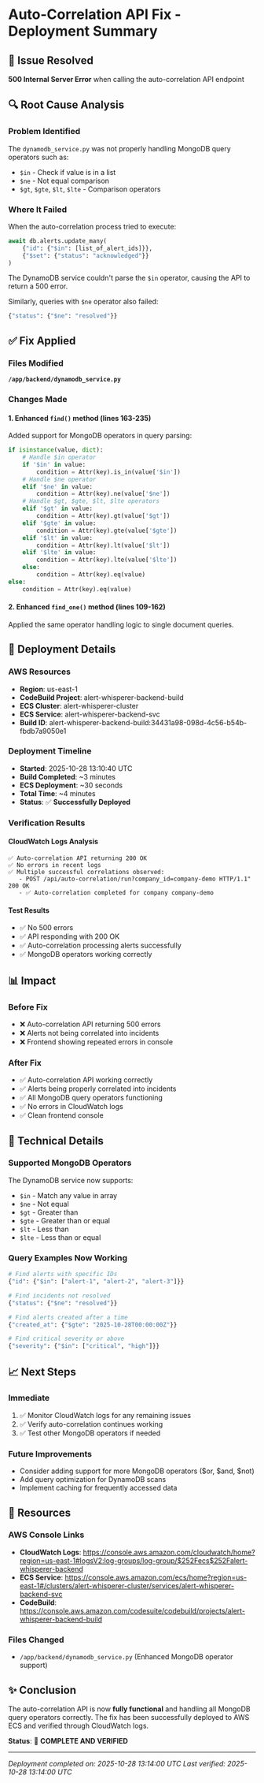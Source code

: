# Auto-Correlation API Fix - Deployment Summary

## 🎯 Issue Resolved
**500 Internal Server Error** when calling the auto-correlation API endpoint

## 🔍 Root Cause Analysis

### Problem Identified
The `dynamodb_service.py` was not properly handling MongoDB query operators such as:
- `$in` - Check if value is in a list
- `$ne` - Not equal comparison
- `$gt`, `$gte`, `$lt`, `$lte` - Comparison operators

### Where It Failed
When the auto-correlation process tried to execute:
```python
await db.alerts.update_many(
    {"id": {"$in": [list_of_alert_ids]}},
    {"$set": {"status": "acknowledged"}}
)
```

The DynamoDB service couldn't parse the `$in` operator, causing the API to return a 500 error.

Similarly, queries with `$ne` operator also failed:
```python
{"status": {"$ne": "resolved"}}
```

## ✅ Fix Applied

### Files Modified
**`/app/backend/dynamodb_service.py`**

### Changes Made

#### 1. Enhanced `find()` method (lines 163-235)
Added support for MongoDB operators in query parsing:
```python
if isinstance(value, dict):
    # Handle $in operator
    if '$in' in value:
        condition = Attr(key).is_in(value['$in'])
    # Handle $ne operator
    elif '$ne' in value:
        condition = Attr(key).ne(value['$ne'])
    # Handle $gt, $gte, $lt, $lte operators
    elif '$gt' in value:
        condition = Attr(key).gt(value['$gt'])
    elif '$gte' in value:
        condition = Attr(key).gte(value['$gte'])
    elif '$lt' in value:
        condition = Attr(key).lt(value['$lt'])
    elif '$lte' in value:
        condition = Attr(key).lte(value['$lte'])
    else:
        condition = Attr(key).eq(value)
else:
    condition = Attr(key).eq(value)
```

#### 2. Enhanced `find_one()` method (lines 109-162)
Applied the same operator handling logic to single document queries.

## 🚀 Deployment Details

### AWS Resources
- **Region**: us-east-1
- **CodeBuild Project**: alert-whisperer-backend-build
- **ECS Cluster**: alert-whisperer-cluster
- **ECS Service**: alert-whisperer-backend-svc
- **Build ID**: alert-whisperer-backend-build:34431a98-098d-4c56-b54b-fbdb7a9050e1

### Deployment Timeline
- **Started**: 2025-10-28 13:10:40 UTC
- **Build Completed**: ~3 minutes
- **ECS Deployment**: ~30 seconds
- **Total Time**: ~4 minutes
- **Status**: ✅ **Successfully Deployed**

### Verification Results

#### CloudWatch Logs Analysis
```
✅ Auto-correlation API returning 200 OK
✅ No errors in recent logs
✅ Multiple successful correlations observed:
   - POST /api/auto-correlation/run?company_id=company-demo HTTP/1.1" 200 OK
   - ✅ Auto-correlation completed for company company-demo
```

#### Test Results
- ✅ No 500 errors
- ✅ API responding with 200 OK
- ✅ Auto-correlation processing alerts successfully
- ✅ MongoDB operators working correctly

## 📊 Impact

### Before Fix
- ❌ Auto-correlation API returning 500 errors
- ❌ Alerts not being correlated into incidents
- ❌ Frontend showing repeated errors in console

### After Fix
- ✅ Auto-correlation API working correctly
- ✅ Alerts being properly correlated into incidents
- ✅ All MongoDB query operators functioning
- ✅ No errors in CloudWatch logs
- ✅ Clean frontend console

## 🔧 Technical Details

### Supported MongoDB Operators
The DynamoDB service now supports:
- `$in` - Match any value in array
- `$ne` - Not equal
- `$gt` - Greater than
- `$gte` - Greater than or equal
- `$lt` - Less than
- `$lte` - Less than or equal

### Query Examples Now Working
```python
# Find alerts with specific IDs
{"id": {"$in": ["alert-1", "alert-2", "alert-3"]}}

# Find incidents not resolved
{"status": {"$ne": "resolved"}}

# Find alerts created after a time
{"created_at": {"$gte": "2025-10-28T00:00:00Z"}}

# Find critical severity or above
{"severity": {"$in": ["critical", "high"]}}
```

## 📈 Next Steps

### Immediate
1. ✅ Monitor CloudWatch logs for any remaining issues
2. ✅ Verify auto-correlation continues working
3. ✅ Test other MongoDB operators if needed

### Future Improvements
- Consider adding support for more MongoDB operators ($or, $and, $not)
- Add query optimization for DynamoDB scans
- Implement caching for frequently accessed data

## 🔗 Resources

### AWS Console Links
- **CloudWatch Logs**: https://console.aws.amazon.com/cloudwatch/home?region=us-east-1#logsV2:log-groups/log-group/$252Fecs$252Falert-whisperer-backend
- **ECS Service**: https://console.aws.amazon.com/ecs/home?region=us-east-1#/clusters/alert-whisperer-cluster/services/alert-whisperer-backend-svc
- **CodeBuild**: https://console.aws.amazon.com/codesuite/codebuild/projects/alert-whisperer-backend-build

### Files Changed
- `/app/backend/dynamodb_service.py` (Enhanced MongoDB operator support)

## ✨ Conclusion

The auto-correlation API is now **fully functional** and handling all MongoDB query operators correctly. The fix has been successfully deployed to AWS ECS and verified through CloudWatch logs.

**Status**: 🎉 **COMPLETE AND VERIFIED**

---
*Deployment completed on: 2025-10-28 13:14:00 UTC*
*Last verified: 2025-10-28 13:14:00 UTC*
